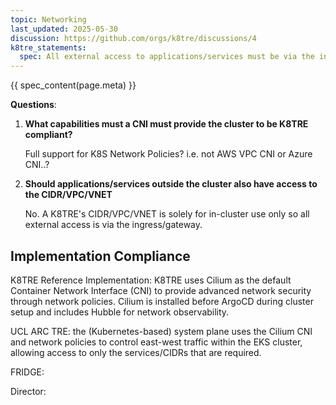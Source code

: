 ```yaml
---
topic: Networking
last_updated: 2025-05-30
discussion: https://github.com/orgs/k8tre/discussions/4
k8tre_statements:
  spec: All external access to applications/services must be via the ingress/gateway. The TREs must use a network plugin/CNI that fully supports Network Policy enforcement. 
---
```


{{ spec_content(page.meta) }}

**Questions**: 

1. **What capabilities must a CNI must provide the cluster to be K8TRE compliant?**

    Full support for K8S Network Policies? i.e. not AWS VPC CNI or Azure CNI..?

2. **Should applications/services outside the cluster also have access to the CIDR/VPC/VNET**

    No. A K8TRE's CIDR/VPC/VNET is solely for in-cluster use only so all external access is via the ingress/gateway.
    
## Implementation Compliance

K8TRE Reference Implementation: K8TRE uses Cilium as the default Container Network Interface (CNI) to provide advanced network security through network policies. Cilium is installed before ArgoCD during cluster setup and includes Hubble for network observability.

UCL ARC TRE: the (Kubernetes-based) system plane uses the Cilium CNI and network policies to control east-west traffic within the EKS cluster, allowing access to only the services/CIDRs that are required.

FRIDGE:

Director: 
